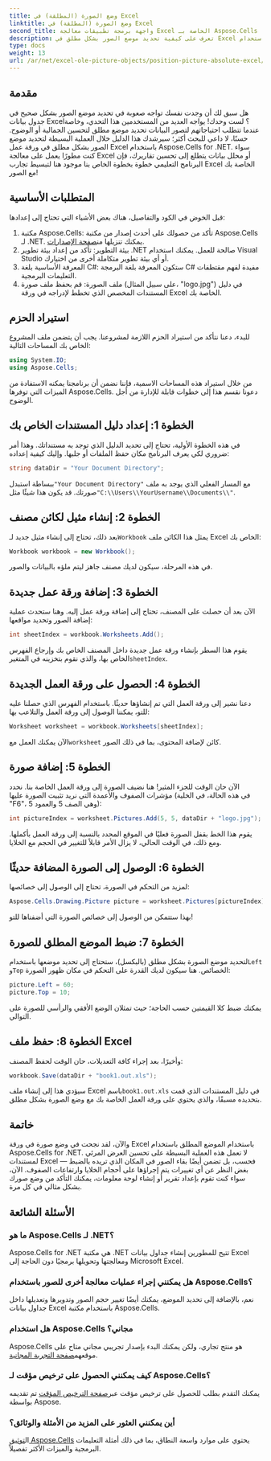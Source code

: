 ```yaml
---
title: وضع الصورة (المطلقة) في Excel
linktitle: وضع الصورة (المطلقة) في Excel
second_title: واجهة برمجة تطبيقات معالجة Excel الخاصة بـ Aspose.Cells .NET
description: تعرف على كيفية تحديد موضع الصور بشكل مطلق في Excel باستخدام Aspose.Cells لـ .NET من خلال هذا البرنامج التعليمي الشامل خطوة بخطوة.
type: docs
weight: 13
url: /ar/net/excel-ole-picture-objects/position-picture-absolute-excel/
---
```

## مقدمة
هل سبق لك أن وجدت نفسك تواجه صعوبة في تحديد موضع الصور بشكل صحيح في جدول بيانات Excel؟ لست وحدك! يواجه العديد من المستخدمين هذا التحدي، وخاصة عندما تتطلب احتياجاتهم لتصور البيانات تحديد موضع مطلق لتحسين الجمالية أو الوضوح. حسنًا، لا داعي للبحث أكثر؛ سيرشدك هذا الدليل خلال العملية البسيطة لتحديد موضع الصور بشكل مطلق في ورقة عمل Excel باستخدام Aspose.Cells for .NET. سواء كنت مطورًا يعمل على معالجة Excel أو محلل بيانات يتطلع إلى تحسين تقاريرك، فإن البرنامج التعليمي خطوة بخطوة الخاص بنا موجود هنا لتبسيط تجارب Excel الخاصة بك مع الصور!
## المتطلبات الأساسية
قبل الخوض في الكود والتفاصيل، هناك بعض الأشياء التي تحتاج إلى إعدادها:
1.  مكتبة Aspose.Cells: تأكد من حصولك على أحدث إصدار من مكتبة Aspose.Cells لـ .NET. يمكنك تنزيلها من[صفحة الإصدارات](https://releases.aspose.com/cells/net/).
2. بيئة التطوير: تأكد من إعداد بيئة تطوير .NET صالحة للعمل. يمكنك استخدام Visual Studio أو أي بيئة تطوير متكاملة أخرى من اختيارك.
3. المعرفة الأساسية بلغة C#: ستكون المعرفة بلغة البرمجة C# مفيدة لفهم مقتطفات التعليمات البرمجية.
4. ملف الصورة: قم بحفظ ملف صورة (على سبيل المثال، "logo.jpg") في دليل المستندات المخصص الذي تخطط لإدراجه في ورقة Excel الخاصة بك.

## استيراد الحزم
للبدء، دعنا نتأكد من استيراد الحزم اللازمة لمشروعنا. يجب أن يتضمن ملف المشروع الخاص بك المساحات التالية:
```csharp
using System.IO;
using Aspose.Cells;
```
من خلال استيراد هذه المساحات الاسمية، فإننا نضمن أن برنامجنا يمكنه الاستفادة من الميزات التي توفرها Aspose.Cells.
دعونا نقسم هذا إلى خطوات قابلة للإدارة من أجل الوضوح.
## الخطوة 1: إعداد دليل المستندات الخاص بك
في هذه الخطوة الأولية، تحتاج إلى تحديد الدليل الذي توجد به مستنداتك. وهذا أمر ضروري لكي يعرف البرنامج مكان حفظ الملفات أو جلبها. وإليك كيفية إعداده:
```csharp
string dataDir = "Your Document Directory";
```
 ببساطة استبدل`"Your Document Directory"` مع المسار الفعلي الذي يوجد به ملف صورتك. قد يكون هذا شيئًا مثل`"C:\\Users\\YourUsername\\Documents\\"`.
## الخطوة 2: إنشاء مثيل لكائن مصنف
 بعد ذلك، تحتاج إلى إنشاء مثيل جديد لـ`Workbook` يمثل هذا الكائن ملف Excel الخاص بك:
```csharp
Workbook workbook = new Workbook();
```
في هذه المرحلة، سيكون لديك مصنف جاهز ليتم ملؤه بالبيانات والصور.
## الخطوة 3: إضافة ورقة عمل جديدة
الآن بعد أن حصلت على المصنف، تحتاج إلى إضافة ورقة عمل إليه. وهنا ستحدث عملية إضافة الصور وتحديد مواقعها:
```csharp
int sheetIndex = workbook.Worksheets.Add();
```
 يقوم هذا السطر بإنشاء ورقة عمل جديدة داخل المصنف الخاص بك وإرجاع الفهرس الخاص بها، والذي نقوم بتخزينه في المتغير`sheetIndex`.
## الخطوة 4: الحصول على ورقة العمل الجديدة
دعنا نشير إلى ورقة العمل التي تم إنشاؤها حديثًا. باستخدام الفهرس الذي حصلنا عليه للتو، يمكننا الوصول إلى ورقة العمل والتلاعب بها:
```csharp
Worksheet worksheet = workbook.Worksheets[sheetIndex];
```
 الآن يمكنك العمل مع`worksheet` كائن لإضافة المحتوى، بما في ذلك الصور.
## الخطوة 5: إضافة صورة
الآن حان الوقت للجزء المثير! هنا نضيف الصورة إلى ورقة العمل الخاصة بنا. نحدد مؤشرات الصفوف والأعمدة التي نريد تثبيت الصورة عليها (في هذه الحالة، في الخلية "F6"، وهي الصف 5 والعمود 5):
```csharp
int pictureIndex = worksheet.Pictures.Add(5, 5, dataDir + "logo.jpg");
```
يقوم هذا الخط بقفل الصورة فعليًا في الموقع المحدد بالنسبة إلى ورقة العمل بأكملها. ومع ذلك، في الوقت الحالي، لا يزال الأمر قابلاً للتغيير في الحجم مع الخلايا.
## الخطوة 6: الوصول إلى الصورة المضافة حديثًا
لمزيد من التحكم في الصورة، تحتاج إلى الوصول إلى خصائصها:
```csharp
Aspose.Cells.Drawing.Picture picture = worksheet.Pictures[pictureIndex];
```
بهذا ستتمكن من الوصول إلى خصائص الصورة التي أضفناها للتو!
## الخطوة 7: ضبط الموضع المطلق للصورة
 لتحديد موضع الصورة بشكل مطلق (بالبكسل)، ستحتاج إلى تحديد موضعها باستخدام`Left` و`Top` الخصائص. هنا سيكون لديك القدرة على التحكم في مكان ظهور الصورة:
```csharp
picture.Left = 60;
picture.Top = 10;
```
يمكنك ضبط كلا القيمتين حسب الحاجة؛ حيث تمثلان الوضع الأفقي والرأسي للصورة على التوالي.
## الخطوة 8: حفظ ملف Excel
وأخيرًا، بعد إجراء كافة التعديلات، حان الوقت لحفظ المصنف:
```csharp
workbook.Save(dataDir + "book1.out.xls");
```
 سيؤدي هذا إلى إنشاء ملف Excel باسم`book1.out.xls` في دليل المستندات الذي قمت بتحديده مسبقًا، والذي يحتوي على ورقة العمل الخاصة بك مع وضع الصورة بشكل مطلق.

## خاتمة
والآن، لقد نجحت في وضع صورة في ورقة Excel باستخدام الموضع المطلق باستخدام Aspose.Cells for .NET. لا تعمل هذه العملية البسيطة على تحسين العرض المرئي لمستندات Excel فحسب، بل تضمن أيضًا بقاء الصور في المكان الذي تريده بالضبط — بغض النظر عن أي تغييرات يتم إجراؤها على أحجام الخلايا وارتفاعات الصفوف. الآن، سواء كنت تقوم بإعداد تقرير أو إنشاء لوحة معلومات، يمكنك التأكد من وضع صورك بشكل مثالي في كل مرة.
## الأسئلة الشائعة
### ما هو Aspose.Cells لـ .NET؟
Aspose.Cells for .NET هي مكتبة .NET تتيح للمطورين إنشاء جداول بيانات Excel ومعالجتها وتحويلها برمجيًا دون الحاجة إلى Microsoft Excel.
### هل يمكنني إجراء عمليات معالجة أخرى للصور باستخدام Aspose.Cells؟
نعم، بالإضافة إلى تحديد الموضع، يمكنك أيضًا تغيير حجم الصور وتدويرها وتعديلها داخل جداول بيانات Excel باستخدام مكتبة Aspose.Cells.
### هل استخدام Aspose.Cells مجاني؟
 Aspose.Cells هو منتج تجاري، ولكن يمكنك البدء بإصدار تجريبي مجاني متاح على موقعهم[صفحة التجربة المجانية](https://releases.aspose.com/).
### كيف يمكنني الحصول على ترخيص مؤقت لـ Aspose.Cells؟
 يمكنك التقدم بطلب للحصول على ترخيص مؤقت عبر[صفحة الترخيص المؤقت](https://purchase.aspose.com/temporary-license/) تم تقديمه بواسطة Aspose.
### أين يمكنني العثور على المزيد من الأمثلة والوثائق؟
 ال[توثيق Aspose.Cells](https://reference.aspose.com/cells/net/) يحتوي على موارد واسعة النطاق، بما في ذلك أمثلة التعليمات البرمجية والميزات الأكثر تفصيلاً.